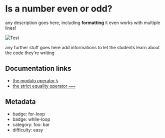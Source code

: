 # Is a number even or odd?

any description goes here, including **formatting**
it even works with multiple lines!

<img alt="Test">

any further stuff goes here
add informations to let the students learn about the code they're writing

## Documentation links

* [the modulo operator `%`](https://developer.mozilla.org/en-US/docs/Web/JavaScript/Reference/Operators/Remainder)
* [the strict equality operator `===`](https://developer.mozilla.org/en-US/docs/Web/JavaScript/Equality_comparisons_and_sameness)

## Metadata

* badge: for-loop
* badge: while-loop
* category: foo: bar
* difficulty: easy
